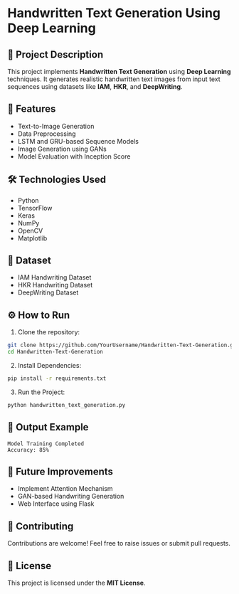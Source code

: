 
# Handwritten Text Generation Using Deep Learning

## 📌 Project Description  
This project implements **Handwritten Text Generation** using **Deep Learning** techniques. It generates realistic handwritten text images from input text sequences using datasets like **IAM**, **HKR**, and **DeepWriting**.

## 🔑 Features  
- Text-to-Image Generation  
- Data Preprocessing  
- LSTM and GRU-based Sequence Models  
- Image Generation using GANs  
- Model Evaluation with Inception Score  

## 🛠️ Technologies Used  
- Python  
- TensorFlow  
- Keras  
- NumPy  
- OpenCV  
- Matplotlib  

## 📄 Dataset  
- IAM Handwriting Dataset  
- HKR Handwriting Dataset  
- DeepWriting Dataset  

## ⚙️ How to Run  
1. Clone the repository:  
```bash
git clone https://github.com/YourUsername/Handwritten-Text-Generation.git
cd Handwritten-Text-Generation
```
2. Install Dependencies:  
```bash
pip install -r requirements.txt
```
3. Run the Project:  
```bash
python handwritten_text_generation.py
```

## 🎯 Output Example  
```
Model Training Completed
Accuracy: 85%
```

## 📌 Future Improvements  
- Implement Attention Mechanism  
- GAN-based Handwriting Generation  
- Web Interface using Flask  

## 🤝 Contributing  
Contributions are welcome! Feel free to raise issues or submit pull requests.  

## 📝 License  
This project is licensed under the **MIT License**.  
